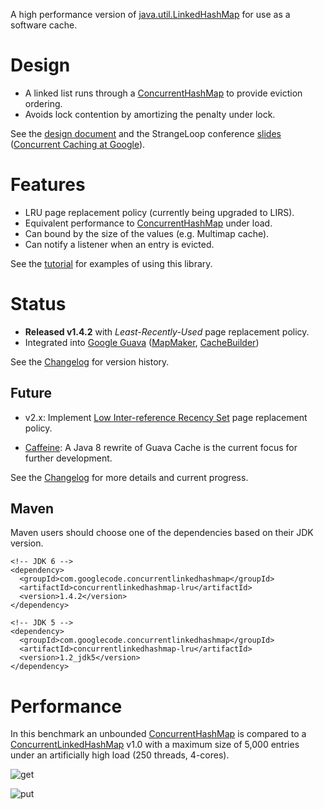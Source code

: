 A high performance version of [java.util.LinkedHashMap](http://java.sun.com/javase/6/docs/api/java/util/LinkedHashMap.html) for use as a 
software cache.

# Design #
  * A linked list runs through a [ConcurrentHashMap](http://java.sun.com/javase/6/docs/api/java/util/concurrent/ConcurrentHashMap.html) to 
provide eviction ordering.
  * Avoids lock contention by amortizing the penalty under lock.

See the [design document](https://github.com/ben-manes/concurrentlinkedhashmap/wiki/Design) and the StrangeLoop conference 
[slides](http://concurrentlinkedhashmap.googlecode.com/files/ConcurrentCachingAtGoogle.pdf) ([Concurrent Caching at 
Google](https://thestrangeloop.com/sessions/concurrent-caching-with-mapmaker)).

# Features #
  * LRU page replacement policy (currently being upgraded to LIRS).
  * Equivalent performance to [ConcurrentHashMap](http://java.sun.com/javase/6/docs/api/java/util/concurrent/ConcurrentHashMap.html) under 
load.
  * Can bound by the size of the values (e.g. Multimap cache).
  * Can notify a listener when an entry is evicted.

See the [tutorial](https://github.com/ben-manes/concurrentlinkedhashmap/wiki/ExampleUsage) for examples of using this library.

# Status #
  * **Released v1.4.2** with _Least-Recently-Used_ page replacement policy.
  * Integrated into [Google Guava](http://code.google.com/p/guava-libraries/) 
([MapMaker](http://guava-libraries.googlecode.com/svn/trunk/javadoc/com/google/common/collect/MapMaker.html), 
[CacheBuilder](http://guava-libraries.googlecode.com/svn/trunk/javadoc/com/google/common/cache/CacheBuilder.html))

See the [Changelog](https://github.com/ben-manes/concurrentlinkedhashmap/wiki/Changelog) for version history.

## Future ##

  * v2.x: Implement [Low Inter-reference Recency Set](http://www.cse.ohio-state.edu/hpcs/WWW/HTML/publications/abs02-6.html) page replacement 
policy.

  * [Caffeine](https://github.com/ben-manes/caffeine): A Java 8 rewrite of Guava Cache is the current focus for further development.

See the [Changelog](https://github.com/ben-manes/concurrentlinkedhashmap/wiki/Changelog) for more details and current progress.

## Maven ##
Maven users should choose one of the dependencies based on their JDK version.

```
<!-- JDK 6 -->
<dependency>
  <groupId>com.googlecode.concurrentlinkedhashmap</groupId>
  <artifactId>concurrentlinkedhashmap-lru</artifactId>
  <version>1.4.2</version>
</dependency>

<!-- JDK 5 -->
<dependency>
  <groupId>com.googlecode.concurrentlinkedhashmap</groupId>
  <artifactId>concurrentlinkedhashmap-lru</artifactId>
  <version>1.2_jdk5</version>
</dependency>
```

# Performance #
In this benchmark an unbounded [ConcurrentHashMap](http://java.sun.com/javase/6/docs/api/java/util/concurrent/ConcurrentHashMap.html) is 
compared to a 
[ConcurrentLinkedHashMap](http://concurrentlinkedhashmap.googlecode.com/svn/wiki/release-1.3.1-LRU/com/googlecode/concurrentlinkedhashmap/ConcurrentLinkedHashMap.html) 
v1.0 with a maximum size of 5,000 entries under an artificially high load (250 threads, 4-cores).

![get](https://raw.githubusercontent.com/ben-manes/concurrentlinkedhashmap/wiki/images/performance/get.png)

![put](https://raw.githubusercontent.com/ben-manes/concurrentlinkedhashmap/wiki/images/performance/put.png)
